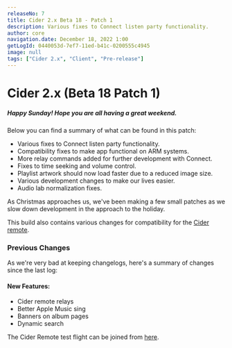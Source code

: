 ```yaml
---
releaseNo: 7
title: Cider 2.x Beta 18 - Patch 1
description: Various fixes to Connect listen party functionality.
author: core
navigation.date: December 18, 2022 1:00
getLogId: 0440053d-7ef7-11ed-b41c-0200555c4945
image: null
tags: ["Cider 2.x", "Client", "Pre-release"]
---
```


# Cider 2.x (Beta 18 Patch 1)

##### Happy Sunday! Hope you are all having a great weekend.

Below you can find a summary of what can be found in this patch:

- Various fixes to Connect listen party functionality.
- Compatibility fixes to make app functional on ARM systems.
- More relay commands added for further development with Connect.
- Fixes to time seeking and volume control.
- Playlist artwork should now load faster due to a reduced image size.
- Various development changes to make our lives easier.
- Audio lab normalization fixes.

As Christmas approaches us, we've been making a few small patches as we slow down development in the approach to the holiday.

This build also contains various changes for compatibility for the [Cider remote](https://cider.sh/remote).

### Previous Changes

As we're very bad at keeping changelogs, here's a summary of changes since the last log:

#### New Features:

- Cider remote relays
- Better Apple Music sing
- Banners on album pages
- Dynamic search

The Cider Remote test flight can be joined from [here](https://cider.sh/remote).
